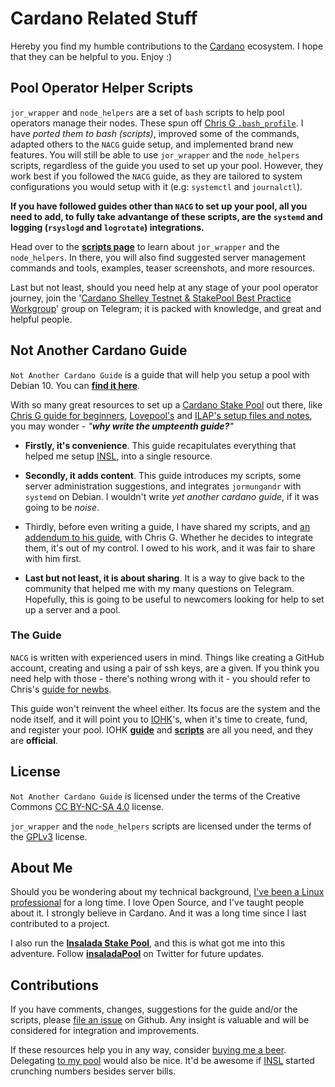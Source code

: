 # Cardano Related Stuff #

Hereby you find my humble contributions to the [Cardano](https://www.cardano.org/en/home/) ecosystem. I hope that they can be helpful to you. Enjoy :)

## Pool Operator Helper Scripts ##

```jor_wrapper``` and ```node_helpers``` are a set of ```bash``` scripts to help pool operators manage their nodes. These spun off [Chris G ```.bash_profile```](https://github.com/Chris-Graffagnino/Jormungandr-for-Newbs/blob/master/config/.bash_profile). I have *ported them to bash (scripts)*, improved some of the commands, adapted others to the ```NACG``` guide setup, and implemented brand new features. You will still be able to use ```jor_wrapper``` and the ```node_helpers``` scripts, regardless of the guide you used to set up your pool. However, they work best if you followed the ```NACG``` guide, as they are tailored to system configurations you would setup with it (e.g: ```systemctl``` and ```journalctl```).

**If you have followed guides other than ```NACG``` to set up your pool, all you need to add, to fully take advantange of these scripts, are the ```systemd``` and logging (```rsyslogd``` and ```logrotate```) integrations.**

Head over to the [**scripts page**](SCRIPTS.md) to learn about ```jor_wrapper``` and the ```node_helpers```. In there, you will also find suggested server management commands and tools, examples, teaser screenshots, and more resources.

Last but not least, should you need help at any stage of your pool operator journey, join the '[Cardano Shelley Testnet & StakePool Best Practice Workgroup](https://t.me/CardanoStakePoolWorkgroup)' group on Telegram; it is packed with knowledge, and great and helpful people.

## Not Another Cardano Guide ##

```Not Another Cardano Guide``` is a guide that will help you setup a pool with Debian 10. You can [**find it here**](NACG.md).

With so many great resources to set up a [Cardano Stake Pool](https://staking.cardano.org/en/staking/) out there, like [Chris G guide for beginners](https://github.com/Chris-Graffagnino/Jormungandr-for-Newbs/blob/master/docs/jormungandr_node_setup_guide.md), [Lovepool's](https://github.com/lovelypool/cardano_stuff/blob/master/chrony.conf) and [ILAP's setup files and notes](https://gist.github.com/ilap/54027fe9af0513c2701dc556221198b2),  you may wonder - *"**why write the umpteenth guide?**"*

- **Firstly, it's convenience**. This guide recapitulates everything that helped me setup [INSL](https://shelleyexplorer.cardano.org/en/stake-pool/93756c507946c4d33d582a2182e6776918233fd622193d4875e96dd5795a348c/), into a single resource.

- **Secondly, it adds content**. This guide introduces my scripts, some server administration suggestions, and integrates ```jormungandr``` with ```systemd``` on Debian. I wouldn't write *yet another cardano guide*, if it was going to be *noise*.

- Thirdly, before even writing a guide, I have shared my scripts, and [an addendum to his guide](CHRISG.md),  with Chris G. Whether he decides to integrate them, it's out of my control. I owed to his work, and it was fair to share with him first.

- **Last but not least, it is about sharing**. It is a way to give back to the community that helped me with my many questions on Telegram. Hopefully, this is going to be useful to newcomers looking for help to set up a server and a pool.

### The Guide ###

```NACG``` is written with experienced users in mind. Things like creating a GitHub account, creating and using a pair of ssh keys, are a given. If you think you need help with those - there's nothing wrong with it - you should refer to Chris's [guide for newbs](https://github.com/Chris-Graffagnino/Jormungandr-for-Newbs/blob/master/docs/jormungandr_node_setup_guide.md).

This guide won't reinvent the wheel either. Its focus are the system and the node itself, and it will point you to [IOHK](https://iohk.io/)'s, when it's time to create, fund, and register your pool. IOHK [**guide**](https://github.com/input-output-hk/shelley-testnet/blob/master/docs/stake_pool_operator_how_to.md) and [**scripts**](https://github.com/input-output-hk/jormungandr-qa/tree/master/scripts) are all you need, and they are **official**.

## License ##

```Not Another Cardano Guide``` is licensed under the terms of the Creative Commons [CC BY-NC-SA 4.0](https://creativecommons.org/licenses/by-nc-sa/4.0/) license.

```jor_wrapper``` and the ```node_helpers``` scripts are licensed under the terms of the [GPLv3](scripts/LICENSE) license.

## About Me ###

Should you be wondering about my technical background, [I've been a Linux professional](https://linkedin.com/in/gacallea/) for a long time. I love Open Source, and I've taught people about it. I strongly believe in Cardano. And it was a long time since I last contributed to a project.

I also run the [**Insalada Stake Pool**](https://insalada.io/), and this is what got me into this adventure. Follow [**insaladaPool**](https://twitter.com/insaladaPool)  on Twitter for future updates.

## Contributions ##

If you have comments, changes, suggestions for the guide and/or the scripts, please [file an issue](https://github.com/gacallea/cardanoRelatedStuff/issues) on Github. Any insight is valuable and will be considered for integration and improvements.

If these resources help you in any way, consider [buying me a beer](https://seiza.com/blockchain/address/Ae2tdPwUPEZGcgwWYE3wKGcpn9cfPmADjwegQqBnTrcBfsexUkbxnT4sciw). Delegating [to my pool](https://insalada.io/) would also be nice. It'd be awesome if [INSL](https://pooltool.io/pool/93756c507946c4d33d582a2182e6776918233fd622193d4875e96dd5795a348c) started crunching numbers besides server bills.
